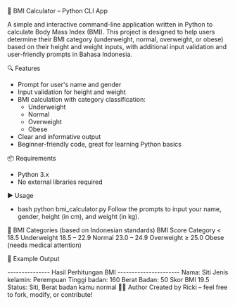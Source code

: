 🧮 BMI Calculator – Python CLI App

A simple and interactive command-line application written in Python to calculate Body Mass Index (BMI). This project is designed to help users determine their BMI category (underweight, normal, overweight, or obese) based on their height and weight inputs, with additional input validation and user-friendly prompts in Bahasa Indonesia.

🔍 Features
- Prompt for user's name and gender
- Input validation for height and weight
- BMI calculation with category classification:
  * Underweight
  * Normal
  * Overweight
  * Obese
- Clear and informative output
- Beginner-friendly code, great for learning Python basics

📦 Requirements
- Python 3.x
- No external libraries required

▶️ Usage
- bash
python bmi_calculator.py
Follow the prompts to input your name, gender, height (in cm), and weight (in kg).

🧠 BMI Categories (based on Indonesian standards)
BMI Score	Category
< 18.5	Underweight
18.5 – 22.9	Normal
23.0 – 24.9	Overweight
≥ 25.0	Obese (needs medical attention)

📌 Example Output

--------------- Hasil Perhitungan BMI ----------------------
Nama: Siti
Jenis kelamin: Perempuan
Tinggi badan: 160
Berat Badan: 50
Skor BMI 19.5
Status: Siti, Berat badan kamu normal
👨‍💻 Author
Created by Ricki – feel free to fork, modify, or contribute!
